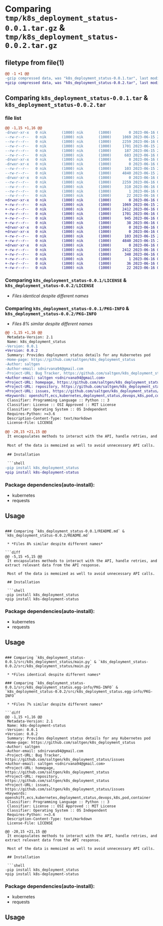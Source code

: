 # Comparing `tmp/k8s_deployment_status-0.0.1.tar.gz` & `tmp/k8s_deployment_status-0.0.2.tar.gz`

## filetype from file(1)

```diff
@@ -1 +1 @@
-gzip compressed data, was "k8s_deployment_status-0.0.1.tar", last modified: Fri Jun 16 06:19:31 2023, max compression
+gzip compressed data, was "k8s_deployment_status-0.0.2.tar", last modified: Fri Jun 16 07:15:52 2023, max compression
```

## Comparing `k8s_deployment_status-0.0.1.tar` & `k8s_deployment_status-0.0.2.tar`

### file list

```diff
@@ -1,15 +1,16 @@
-drwxr-xr-x   0 nik       (1000) nik       (1000)        0 2023-06-16 06:19:31.286727 k8s_deployment_status-0.0.1/
--rw-r--r--   0 nik       (1000) nik       (1000)     1069 2023-06-15 20:30:36.000000 k8s_deployment_status-0.0.1/LICENSE
--rw-r--r--   0 nik       (1000) nik       (1000)     2259 2023-06-16 06:19:31.286727 k8s_deployment_status-0.0.1/PKG-INFO
--rw-r--r--   0 nik       (1000) nik       (1000)     1701 2023-06-15 20:33:20.000000 k8s_deployment_status-0.0.1/README.md
--rw-r--r--   0 nik       (1000) nik       (1000)      187 2023-06-15 20:30:36.000000 k8s_deployment_status-0.0.1/pyproject.toml
--rw-r--r--   0 nik       (1000) nik       (1000)      683 2023-06-16 06:19:31.287727 k8s_deployment_status-0.0.1/setup.cfg
-drwxr-xr-x   0 nik       (1000) nik       (1000)        0 2023-06-16 06:19:31.283727 k8s_deployment_status-0.0.1/src/
-drwxr-xr-x   0 nik       (1000) nik       (1000)        0 2023-06-16 06:19:31.284727 k8s_deployment_status-0.0.1/src/k8s_deployment_status/
--rw-r--r--   0 nik       (1000) nik       (1000)      103 2023-06-15 20:30:36.000000 k8s_deployment_status-0.0.1/src/k8s_deployment_status/__init__.py
--rw-r--r--   0 nik       (1000) nik       (1000)     4840 2023-06-15 20:30:36.000000 k8s_deployment_status-0.0.1/src/k8s_deployment_status/main.py
-drwxr-xr-x   0 nik       (1000) nik       (1000)        0 2023-06-16 06:19:31.286727 k8s_deployment_status-0.0.1/src/k8s_deployment_status.egg-info/
--rw-r--r--   0 nik       (1000) nik       (1000)     2259 2023-06-16 06:19:31.000000 k8s_deployment_status-0.0.1/src/k8s_deployment_status.egg-info/PKG-INFO
--rw-r--r--   0 nik       (1000) nik       (1000)      310 2023-06-16 06:19:31.000000 k8s_deployment_status-0.0.1/src/k8s_deployment_status.egg-info/SOURCES.txt
--rw-r--r--   0 nik       (1000) nik       (1000)        1 2023-06-16 06:19:31.000000 k8s_deployment_status-0.0.1/src/k8s_deployment_status.egg-info/dependency_links.txt
--rw-r--r--   0 nik       (1000) nik       (1000)       22 2023-06-16 06:19:31.000000 k8s_deployment_status-0.0.1/src/k8s_deployment_status.egg-info/top_level.txt
+drwxr-xr-x   0 nik       (1000) nik       (1000)        0 2023-06-16 07:15:52.304302 k8s_deployment_status-0.0.2/
+-rw-r--r--   0 nik       (1000) nik       (1000)     1069 2023-06-15 20:30:36.000000 k8s_deployment_status-0.0.2/LICENSE
+-rw-r--r--   0 nik       (1000) nik       (1000)     2412 2023-06-16 07:15:52.304302 k8s_deployment_status-0.0.2/PKG-INFO
+-rw-r--r--   0 nik       (1000) nik       (1000)     1701 2023-06-16 06:54:21.000000 k8s_deployment_status-0.0.2/README.md
+-rw-r--r--   0 nik       (1000) nik       (1000)      945 2023-06-16 07:15:24.000000 k8s_deployment_status-0.0.2/pyproject.toml
+-rw-r--r--   0 nik       (1000) nik       (1000)       38 2023-06-16 07:15:52.304302 k8s_deployment_status-0.0.2/setup.cfg
+drwxr-xr-x   0 nik       (1000) nik       (1000)        0 2023-06-16 07:15:52.302302 k8s_deployment_status-0.0.2/src/
+drwxr-xr-x   0 nik       (1000) nik       (1000)        0 2023-06-16 07:15:52.303302 k8s_deployment_status-0.0.2/src/k8s_deployment_status/
+-rw-r--r--   0 nik       (1000) nik       (1000)      103 2023-06-15 20:30:36.000000 k8s_deployment_status-0.0.2/src/k8s_deployment_status/__init__.py
+-rw-r--r--   0 nik       (1000) nik       (1000)     4840 2023-06-15 20:30:36.000000 k8s_deployment_status-0.0.2/src/k8s_deployment_status/main.py
+drwxr-xr-x   0 nik       (1000) nik       (1000)        0 2023-06-16 07:15:52.304302 k8s_deployment_status-0.0.2/src/k8s_deployment_status.egg-info/
+-rw-r--r--   0 nik       (1000) nik       (1000)     2412 2023-06-16 07:15:52.000000 k8s_deployment_status-0.0.2/src/k8s_deployment_status.egg-info/PKG-INFO
+-rw-r--r--   0 nik       (1000) nik       (1000)      348 2023-06-16 07:15:52.000000 k8s_deployment_status-0.0.2/src/k8s_deployment_status.egg-info/SOURCES.txt
+-rw-r--r--   0 nik       (1000) nik       (1000)        1 2023-06-16 07:15:52.000000 k8s_deployment_status-0.0.2/src/k8s_deployment_status.egg-info/dependency_links.txt
+-rw-r--r--   0 nik       (1000) nik       (1000)       36 2023-06-16 07:15:52.000000 k8s_deployment_status-0.0.2/src/k8s_deployment_status.egg-info/requires.txt
+-rw-r--r--   0 nik       (1000) nik       (1000)       22 2023-06-16 07:15:52.000000 k8s_deployment_status-0.0.2/src/k8s_deployment_status.egg-info/top_level.txt
```

### Comparing `k8s_deployment_status-0.0.1/LICENSE` & `k8s_deployment_status-0.0.2/LICENSE`

 * *Files identical despite different names*

### Comparing `k8s_deployment_status-0.0.1/PKG-INFO` & `k8s_deployment_status-0.0.2/PKG-INFO`

 * *Files 8% similar despite different names*

```diff
@@ -1,15 +1,16 @@
 Metadata-Version: 2.1
 Name: k8s_deployment_status
-Version: 0.0.1
+Version: 0.0.2
 Summary: Provides deployment status details for any Kubernetes pod
-Home-page: https://github.com/saltgen/k8s_deployment_status
-Author: saltgen
-Author-email: sdnirvana94@gmail.com
-Project-URL: Bug Tracker, https://github.com/saltgen/k8s_deployment_status/issues
+Author-email: saltgen <sdnirvana94@gmail.com>
+Project-URL: homepage, https://github.com/saltgen/k8s_deployment_status
+Project-URL: repository, https://github.com/saltgen/k8s_deployment_status
+Project-URL: issues, https://github.com/saltgen/k8s_deployment_status/issues
+Keywords: openshift,ecs,kubernetes,deployment,status,devops,k8s,pod,container
 Classifier: Programming Language :: Python :: 3
 Classifier: License :: OSI Approved :: MIT License
 Classifier: Operating System :: OS Independent
 Requires-Python: >=3.6
 Description-Content-Type: text/markdown
 License-File: LICENSE
 
@@ -20,15 +21,15 @@
 It encapsulates methods to interact with the API, handle retries, and extract relevant data from the API response.
 
 Most of the data is memoized as well to avoid unnecessary API calls.
 
 ## Installation
 
 ```shell
-pip install k8s_deployment_status
+pip install k8s-deployment-status
 ```
 ### Package dependencies(auto-install):
 
 - kubernetes
 - requests
 
 ## Usage
```

### Comparing `k8s_deployment_status-0.0.1/README.md` & `k8s_deployment_status-0.0.2/README.md`

 * *Files 8% similar despite different names*

```diff
@@ -5,15 +5,15 @@
 It encapsulates methods to interact with the API, handle retries, and extract relevant data from the API response.
 
 Most of the data is memoized as well to avoid unnecessary API calls.
 
 ## Installation
 
 ```shell
-pip install k8s_deployment_status
+pip install k8s-deployment-status
 ```
 ### Package dependencies(auto-install):
 
 - kubernetes
 - requests
 
 ## Usage
```

### Comparing `k8s_deployment_status-0.0.1/src/k8s_deployment_status/main.py` & `k8s_deployment_status-0.0.2/src/k8s_deployment_status/main.py`

 * *Files identical despite different names*

### Comparing `k8s_deployment_status-0.0.1/src/k8s_deployment_status.egg-info/PKG-INFO` & `k8s_deployment_status-0.0.2/src/k8s_deployment_status.egg-info/PKG-INFO`

 * *Files 7% similar despite different names*

```diff
@@ -1,15 +1,16 @@
 Metadata-Version: 2.1
 Name: k8s-deployment-status
-Version: 0.0.1
+Version: 0.0.2
 Summary: Provides deployment status details for any Kubernetes pod
-Home-page: https://github.com/saltgen/k8s_deployment_status
-Author: saltgen
-Author-email: sdnirvana94@gmail.com
-Project-URL: Bug Tracker, https://github.com/saltgen/k8s_deployment_status/issues
+Author-email: saltgen <sdnirvana94@gmail.com>
+Project-URL: homepage, https://github.com/saltgen/k8s_deployment_status
+Project-URL: repository, https://github.com/saltgen/k8s_deployment_status
+Project-URL: issues, https://github.com/saltgen/k8s_deployment_status/issues
+Keywords: openshift,ecs,kubernetes,deployment,status,devops,k8s,pod,container
 Classifier: Programming Language :: Python :: 3
 Classifier: License :: OSI Approved :: MIT License
 Classifier: Operating System :: OS Independent
 Requires-Python: >=3.6
 Description-Content-Type: text/markdown
 License-File: LICENSE
 
@@ -20,15 +21,15 @@
 It encapsulates methods to interact with the API, handle retries, and extract relevant data from the API response.
 
 Most of the data is memoized as well to avoid unnecessary API calls.
 
 ## Installation
 
 ```shell
-pip install k8s_deployment_status
+pip install k8s-deployment-status
 ```
 ### Package dependencies(auto-install):
 
 - kubernetes
 - requests
 
 ## Usage
```

